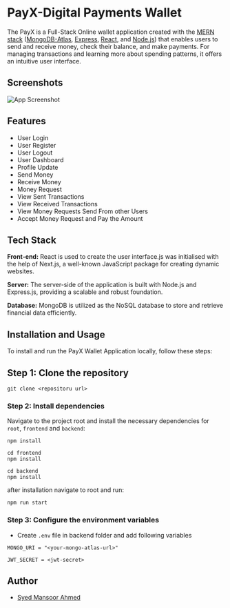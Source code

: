 
# PayX-Digital Payments Wallet

The PayX is a Full-Stack Online wallet application created with the [MERN stack](https://www.geeksforgeeks.org/mern-stack/) ([MongoDB-Atlas](https://www.mongodb.com/cloud/atlas/register), [Express](https://expressjs.com/), [React](https://react.dev/), and [Node.js](https://nodejs.org/en)) that enables users to send and receive money, check their balance, and make payments. For managing transactions and learning more about spending patterns, it offers an intuitive user interface.


## Screenshots

![App Screenshot](https://ibb.co/jLFvvRJ)


## Features

- User Login
- User Register
- User Logout
- User Dashboard
- Profile Update
- Send Money
- Receive Money
- Money Request
- View Sent Transactions
- View Received Transactions
- View Money Requests Send From other Users
- Accept Money Request and Pay the Amount

## Tech Stack

**Front-end:** React is used to create the user interface.js was initialised with the help of Next.js, a well-known JavaScript package for creating dynamic websites.

**Server:** The server-side of the application is built with Node.js and Express.js, providing a scalable and robust foundation.

**Database:** MongoDB is utilized as the NoSQL database to store and retrieve financial data efficiently.


## Installation and Usage

To install and run the PayX Wallet Application locally, follow these steps:

## Step 1: Clone the repository


```
git clone <repositoru url>
```

### Step 2: Install dependencies

Navigate to the project root and install the necessary dependencies for `root`, `frontend` and `backend`:

```
npm install 

cd frontend
npm install

cd backend
npm install
```

after installation navigate to root and run:

```
npm run start
```
### Step 3: Configure the environment variables

- Create `.env` file in backend folder and add following variables

```
MONGO_URI = "<your-mongo-atlas-url>"

JWT_SECRET = <jwt-secret>
```




## Author

- [Syed Mansoor Ahmed](https://www.linkedin.com/in/symansoor/)

